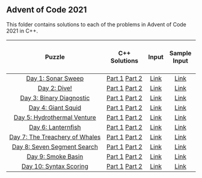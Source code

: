 ## Advent of Code 2021 ##

This folder contains solutions to each of the problems in Advent of Code 2021 in C++.

|Puzzle|C++ Solutions|Input|Sample Input|Puzzle page with solutions|
|:---:|:---:|:---:|:---:|:---:|
| <nobr> [Day 1: Sonar Sweep](https://adventofcode.com/2021/day/1) </nobr> | <nobr> [Part 1](/2021/cpp/day_01a.cpp) [Part 2](/2021/cpp/day_01b.cpp) </nobr> | </nobr> [Link](/2021/input/day_01_input) </nobr> | </nobr> [Link](/2021/sample_input/day_01_sample_input) </nobr> | </nobr> [Link](/2021/puzzles/day_01_puzzle) </nobr> |
| <nobr> [Day 2: Dive!](https://adventofcode.com/2021/day/2) </nobr> | <nobr> [Part 1](/2021/cpp/day_02a.cpp) [Part 2](/2021/cpp/day_02b.cpp) </nobr> | </nobr> [Link](/2021/input/day_02_input) </nobr> | </nobr> [Link](/2021/sample_input/day_02_sample_input) </nobr> | </nobr> [Link](/2021/puzzles/day_02_puzzle) </nobr> |
| <nobr> [Day 3: Binary Diagnostic](https://adventofcode.com/2021/day/3) </nobr> | <nobr> [Part 1](/2021/cpp/day_03a.cpp) [Part 2](/2021/cpp/day_03b.cpp) </nobr> | </nobr> [Link](/2021/input/day_03_input) </nobr> | </nobr> [Link](/2021/sample_input/day_03_sample_input) </nobr> | </nobr> [Link](/2021/puzzles/day_03_puzzle) </nobr> |
| <nobr> [Day 4: Giant Squid](https://adventofcode.com/2021/day/4) </nobr> | <nobr> [Part 1](/2021/cpp/day_04a.cpp) [Part 2](/2021/cpp/day_04b.cpp) </nobr> | </nobr> [Link](/2021/input/day_04_input) </nobr> | </nobr> [Link](/2021/sample_input/day_04_sample_input) </nobr> | </nobr> [Link](/2021/puzzles/day_04_puzzle) </nobr> |
| <nobr> [Day 5: Hydrothermal Venture](https://adventofcode.com/2021/day/5) </nobr> | <nobr> [Part 1](/2021/cpp/day_05a.cpp) [Part 2](/2021/cpp/day_05b.cpp) </nobr> | </nobr> [Link](/2021/input/day_05_input) </nobr> | </nobr> [Link](/2021/sample_input/day_05_sample_input) </nobr> | </nobr> [Link](/2021/puzzles/day_05_puzzle) </nobr> |
| <nobr> [Day 6: Lanternfish](https://adventofcode.com/2021/day/6) </nobr> | <nobr> [Part 1](/2021/cpp/day_06a.cpp) [Part 2](/2021/cpp/day_06b.cpp) </nobr> | </nobr> [Link](/2021/input/day_06_input) </nobr> | </nobr> [Link](/2021/sample_input/day_06_sample_input) </nobr> | </nobr> [Link](/2021/puzzles/day_06_puzzle) </nobr> |
| <nobr> [Day 7: The Treachery of Whales](https://adventofcode.com/2021/day/7) </nobr> | <nobr> [Part 1](/2021/cpp/day_07a.cpp) [Part 2](/2021/cpp/day_07b.cpp) </nobr> | </nobr> [Link](/2021/input/day_07_input) </nobr> | </nobr> [Link](/2021/sample_input/day_07_sample_input) </nobr> | </nobr> [Link](/2021/puzzles/day_07_puzzle) </nobr> |
| <nobr> [Day 8: Seven Segment Search](https://adventofcode.com/2021/day/8) </nobr> | <nobr> [Part 1](/2021/cpp/day_08a.cpp) [Part 2](/2021/cpp/day_08b.cpp) </nobr> | </nobr> [Link](/2021/input/day_08_input) </nobr> | </nobr> [Link](/2021/sample_input/day_08_sample_input) </nobr> | </nobr> [Link](/2021/puzzles/day_08_puzzle) </nobr> |
| <nobr> [Day 9: Smoke Basin](https://adventofcode.com/2021/day/9) </nobr> | <nobr> [Part 1](/2021/cpp/day_09a.cpp) [Part 2](/2021/cpp/day_09b.cpp) </nobr> | </nobr> [Link](/2021/input/day_09_input) </nobr> | </nobr> [Link](/2021/sample_input/day_09_sample_input) </nobr> | </nobr> [Link](/2021/puzzles/day_09_puzzle) </nobr> |
| <nobr> [Day 10: Syntax Scoring](https://adventofcode.com/2021/day/10) </nobr> | <nobr> [Part 1](/2021/cpp/day_10a.cpp) [Part 2](/2021/cpp/day_10b.cpp) </nobr> | </nobr> [Link](/2021/input/day_10_input) </nobr> | </nobr> [Link](/2021/sample_input/day_10_sample_input) </nobr> | </nobr> [Link](/2021/puzzles/day_10_puzzle) </nobr> |
